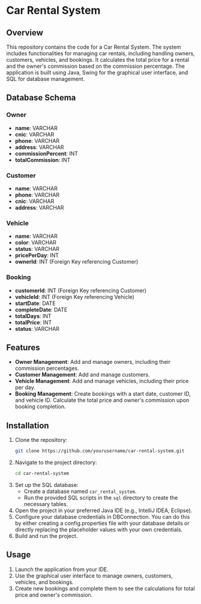 # Car Rental System

## Overview

This repository contains the code for a Car Rental System. The system includes functionalities for managing car rentals,
including handling owners, customers, vehicles, and bookings. It calculates the total price for a rental and the owner's
commission based on the commission percentage. The application is built using Java, Swing for the graphical user
interface, and SQL for database management.

## Database Schema

### Owner

- **name**: VARCHAR
- **cnic**: VARCHAR
- **phone**: VARCHAR
- **address**: VARCHAR
- **commissionPercent**: INT
- **totalCommission**: INT

### Customer

- **name**: VARCHAR
- **phone**: VARCHAR
- **cnic**: VARCHAR
- **address**: VARCHAR

### Vehicle

- **name**: VARCHAR
- **color**: VARCHAR
- **status**: VARCHAR
- **pricePerDay**: INT
- **ownerId**: INT (Foreign Key referencing Customer)

### Booking

- **customerId**: INT (Foreign Key referencing Customer)
- **vehicleId**: INT (Foreign Key referencing Vehicle)
- **startDate**: DATE
- **completeDate**: DATE
- **totalDays**: INT
- **totalPrice**: INT
- **status**: VARCHAR

## Features

- **Owner Management**: Add and manage owners, including their commission percentages.
- **Customer Management**: Add and manage customers.
- **Vehicle Management**: Add and manage vehicles, including their price per day.
- **Booking Management**: Create bookings with a start date, customer ID, and vehicle ID. Calculate the total price and
  owner's commission upon booking completion.

## Installation

1. Clone the repository:
    ```bash
    git clone https://github.com/yourusername/car-rental-system.git
    ```
2. Navigate to the project directory:
    ```bash
    cd car-rental-system
    ```
3. Set up the SQL database:
    - Create a database named `car_rental_system`.
    - Run the provided SQL scripts in the `sql` directory to create the necessary tables.
4. Open the project in your preferred Java IDE (e.g., IntelliJ IDEA, Eclipse).
5. Configure your database credentials in DBConnection. You can do this by either creating a config.properties file with
   your database details or directly replacing the placeholder values with your own credentials.
6. Build and run the project.

## Usage

1. Launch the application from your IDE.
2. Use the graphical user interface to manage owners, customers, vehicles, and bookings.
3. Create new bookings and complete them to see the calculations for total price and owner's commission.